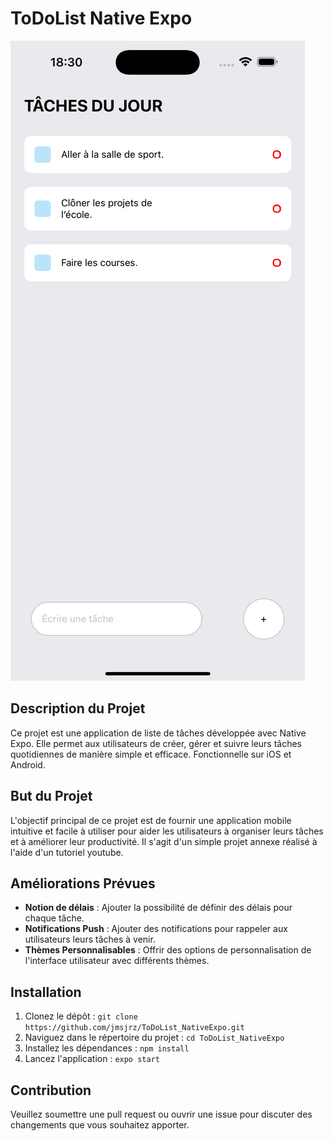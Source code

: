 # ToDoList Native Expo

![Aperçu de l'application](./assets/screen_readme.png)

## Description du Projet

Ce projet est une application de liste de tâches développée avec Native Expo. Elle permet aux utilisateurs de créer, gérer et suivre leurs tâches quotidiennes de manière simple et efficace. Fonctionnelle sur iOS et Android.

## But du Projet

L'objectif principal de ce projet est de fournir une application mobile intuitive et facile à utiliser pour aider les utilisateurs à organiser leurs tâches et à améliorer leur productivité. Il s'agit d'un simple projet annexe réalisé à l'aide d'un tutoriel youtube. 

## Améliorations Prévues

- **Notion de délais** : Ajouter la possibilité de définir des délais pour chaque tâche.
- **Notifications Push** : Ajouter des notifications pour rappeler aux utilisateurs leurs tâches à venir.
- **Thèmes Personnalisables** : Offrir des options de personnalisation de l'interface utilisateur avec différents thèmes.

## Installation

1. Clonez le dépôt : `git clone https://github.com/jmsjrz/ToDoList_NativeExpo.git`
2. Naviguez dans le répertoire du projet : `cd ToDoList_NativeExpo`
3. Installez les dépendances : `npm install`
4. Lancez l'application : `expo start`

## Contribution

Veuillez soumettre une pull request ou ouvrir une issue pour discuter des changements que vous souhaitez apporter.
